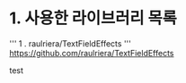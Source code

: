 

# 1. 사용한 라이브러리 목록

'''
1 . raulriera/TextFieldEffects
'''
<https://github.com/raulriera/TextFieldEffects>


test
